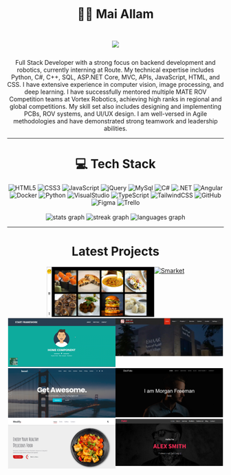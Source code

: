 
<h1 align="center">👩‍💻 Mai Allam <br><br>
   <a href="https://git.io/typing-svg">
    <img src="https://readme-typing-svg.herokuapp.com/?lines=Software+Engineer;Full+Stack+Web+Developer;Angular+||+.NET&center=true&size=28">
  </a>
</h1>

<p align="center">Full Stack Developer with a strong focus on backend development and robotics, currently interning at Route. My technical expertise includes Python, C#, C++, SQL, ASP.NET Core, MVC, APIs, JavaScript, HTML, and CSS. I have extensive experience in computer vision, image processing, and deep learning. I have successfully mentored multiple MATE ROV Competition teams at Vortex Robotics, achieving high ranks in regional and global competitions. My skill set also includes designing and implementing PCBs, ROV systems, and UI/UX design. I am well-versed in Agile methodologies and have demonstrated strong teamwork and leadership abilities.
</p>

---

<h1 align="center"> 💻 Tech Stack </h1>


<div align="center">
  <img src="https://img.shields.io/badge/html5-%23E34F26.svg?style=for-the-badge&logo=html5&logoColor=white" alt="HTML5"/>
  <img src="https://img.shields.io/badge/css3-%231572B6.svg?style=for-the-badge&logo=css3&logoColor=white" alt="CSS3"/>
  <img src="https://img.shields.io/badge/javascript-%23323330.svg?style=for-the-badge&logo=javascript&logoColor=%23F7DF1E" alt="JavaScript"/>
   <img src="https://img.shields.io/badge/jquery-%230769AD.svg?style=for-the-badge&logo=jquery&logoColor=white" alt="jQuery"/>
  <img src="https://img.shields.io/badge/mysql-%23000000.svg?style=for-the-badge&logo=mysql&logoColor=white" alt="MySql"/>
  <img src="https://img.shields.io/badge/csharp-%2300599C.svg?style=for-the-badge&logo=csharp&logoColor=white" alt="C#"/>
  <img src="https://img.shields.io/badge/.net-%23000000.svg?style=for-the-badge&logo=.net&logoColor=white" alt=".NET"/>
  <img src="https://img.shields.io/badge/angular-%2320232a.svg?style=for-the-badge&logo=angular&logoColor=%2361DAFB" alt="Angular"/>
  <img src="https://img.shields.io/badge/docker-%2300599C.svg?style=for-the-badge&logo=docker&logoColor=white" alt="Docker"/>
  <img src="https://img.shields.io/badge/python-3670A0?style=for-the-badge&logo=python&logoColor=ffdd54" alt="Python"/>
  <img src="https://img.shields.io/badge/visualstudio-%23000000.svg?style=for-the-badge&logo=visualstudio&logoColor=white" alt="VisualStudio"/>
  <img src="https://img.shields.io/badge/typescript-%23007ACC.svg?style=for-the-badge&logo=typescript&logoColor=white" alt="TypeScript"/>
  <img src="https://img.shields.io/badge/tailwindcss-%2338B2AC.svg?style=for-the-badge&logo=tailwind-css&logoColor=white" alt="TailwindCSS"/>
  <img src="https://img.shields.io/badge/Github-%23000000.svg?style=for-the-badge&logo=github&logoColor=white" alt="GitHub"/>
  <img src="https://img.shields.io/badge/figma-%23F24E1E.svg?style=for-the-badge&logo=figma&logoColor=white" alt="Figma"/>
  <img src="https://img.shields.io/badge/Trello-%23000000.svg?style=for-the-badge&logo=trello&logoColor=white" alt="Trello"/>
</div>

<br/>

<div align="center">
  <img src="https://github-readme-stats.vercel.app/api?username=maiallam57&hide_title=false&hide_rank=true&show_icons=true&include_all_commits=true&count_private=true&disable_animations=false&theme=ocean_dark&locale=en&hide_border=false" height="130" alt="stats graph"  />
  <img src="https://streak-stats.demolab.com?user=maiallam57&locale=en&mode=weekly&theme=dracula&hide_border=false&border_radius=12&date_format=M%20j%5B,%20Y%5D" height="130" alt="streak graph"  />
  <img src="https://github-readme-stats.vercel.app/api/top-langs?username=maiallam57&locale=en&hide_title=false&layout=compact&card_width=320&langs_count=5&theme=ocean_dark&hide_border=false" height="130" alt="languages graph"  />
</div>


---

<h1 align="center"> Latest Projects </h1>


<div align="center" style="display: flex; justify-content: center; flex-wrap: wrap;">
   <a href="https://www.linkedin.com/posts/maiallam57_excited-to-unveil-my-latest-project-activity-7226638386810261504-HLf7?utm_source=share&utm_medium=member_desktop" target="_blank">
    <img src="https://raw.githubusercontent.com/maiallam57/maiallam57/main/coverYummy.PNG" alt="Yummy" width="250">
  </a>

  <a href="https://www.linkedin.com/posts/maiallam57_fullstackdevelopment-ecommerce-aspnetcore-activity-7217151414970511362-4AaY?utm_source=share&utm_medium=member_desktop" target="_blank">
    <img src="https://media.licdn.com/dms/image/D4D22AQHa8IwXHoweLw/feedshare-shrink_2048_1536/0/1720702984281?e=1723680000&v=beta&t=vc8u_fuXDhHyIAnPnYi4tISIln6dFQ-_Wnj0r81VYMw" alt="Smarket" width="250">
  </a>
  
   <a href="" target="_blank">
    <img src="https://raw.githubusercontent.com/maiallam57/maiallam57/main/cover.PNG" alt="startframework" width="250">
  </a> 

  <a href="https://www.linkedin.com/posts/maiallam57_aspnetcore-mvc-webdevelopment-activity-7217680984375234560-BCB5?utm_source=share&utm_medium=member_desktop" target="_blank">
    <img src="https://raw.githubusercontent.com/maiallam57/maiallam57/main/smartway.PNG" alt="SmartWay" width="250">
  </a>
   
  <a href="https://www.linkedin.com/posts/maiallam57_fullstackdevelopment-codingjourney-responsivedesign-activity-7217128216631623681-tTH-?utm_source=share&utm_medium=member_desktop" target="_blank">
    <img src="https://raw.githubusercontent.com/maiallam57/maiallam57/main/bezel.PNG" alt="Bezel" width="250">
  </a>
  
  <a href="https://www.linkedin.com/posts/maiallam57_webdevelopment-responsivedesign-html-activity-7200148621240008704-RaC0?utm_source=share&utm_medium=member_desktop" target="_blank">
    <img src="https://raw.githubusercontent.com/maiallam57/maiallam57/main/devfoli.PNG" alt="DevFolio" width="250">
  </a>
  
  <a href="https://www.linkedin.com/posts/maiallam57_webdevelopment-responsivedesign-html-activity-7199817224059072512-RDmy?utm_source=share&utm_medium=member_desktop" target="_blank">
    <img src="https://raw.githubusercontent.com/maiallam57/maiallam57/main/mealify.PNG" alt="Mealify" width="250">
  </a>
  
  <a href="https://www.linkedin.com/posts/maiallam57_frontend-frontenddevelopment-frontenddeveloper-activity-7177208406154330112-HTnn?utm_source=share&utm_medium=member_desktop" target="_blank">
    <img src="https://raw.githubusercontent.com/maiallam57/maiallam57/main/fokir.png" alt="Fokir" width="250">
  </a>
</div>

